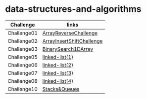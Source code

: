 # data-structures-and-algorithms

| Challenge | links |
| --------- | ----- |
| Challenge01 | [ArrayReverseChallenge](./ArrayReverseChallenge/README.md) |
| Challenge02 | [ArrayInsertShiftChallenge](./ArrayInsertShiftChallenge/README.md) |
| Challenge03 | [BinarySearch1DArray](./BinarySearch1DArray/README.md) |
| Challenge05 | [linked-list(1)](./linkedListImplementation(1)/README.md) |
| Challenge06 | [linked-list(2)](./LinkedListImplementation(2)/README.md) |
| Challenge07 | [linked-list(3)](./LinkedListImplementation(3)/README.md) |
| Challenge08 | [linked-list(4)](./LinkedListImplementation(4)/README.md) |
| Challenge10 | [Stacks&Queues](./Stack&QueueImplementation(1)/README.md) |
